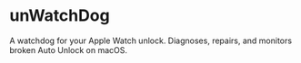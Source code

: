 # unWatchDog
A watchdog for your Apple Watch unlock. Diagnoses, repairs, and monitors broken Auto Unlock on macOS.
